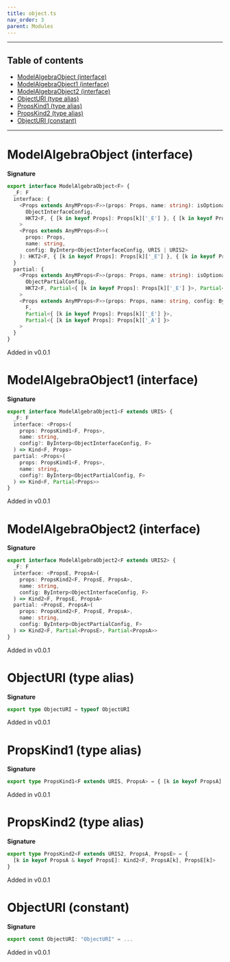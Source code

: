 ```yaml
---
title: object.ts
nav_order: 3
parent: Modules
---
```


---

<h2 class="text-delta">Table of contents</h2>

- [ModelAlgebraObject (interface)](#modelalgebraobject-interface)
- [ModelAlgebraObject1 (interface)](#modelalgebraobject1-interface)
- [ModelAlgebraObject2 (interface)](#modelalgebraobject2-interface)
- [ObjectURI (type alias)](#objecturi-type-alias)
- [PropsKind1 (type alias)](#propskind1-type-alias)
- [PropsKind2 (type alias)](#propskind2-type-alias)
- [ObjectURI (constant)](#objecturi-constant)

---

# ModelAlgebraObject (interface)

**Signature**

```ts
export interface ModelAlgebraObject<F> {
  _F: F
  interface: {
    <Props extends AnyMProps<F>>(props: Props, name: string): isOptionalConfig<
      ObjectInterfaceConfig,
      HKT2<F, { [k in keyof Props]: Props[k]['_E'] }, { [k in keyof Props]: Props[k]['_A'] }>
    >
    <Props extends AnyMProps<F>>(
      props: Props,
      name: string,
      config: ByInterp<ObjectInterfaceConfig, URIS | URIS2>
    ): HKT2<F, { [k in keyof Props]: Props[k]['_E'] }, { [k in keyof Props]: Props[k]['_A'] }>
  }
  partial: {
    <Props extends AnyMProps<F>>(props: Props, name: string): isOptionalConfig<
      ObjectPartialConfig,
      HKT2<F, Partial<{ [k in keyof Props]: Props[k]['_E'] }>, Partial<{ [k in keyof Props]: Props[k]['_A'] }>>
    >
    <Props extends AnyMProps<F>>(props: Props, name: string, config: ByInterp<ObjectPartialConfig, URIS | URIS2>): HKT2<
      F,
      Partial<{ [k in keyof Props]: Props[k]['_E'] }>,
      Partial<{ [k in keyof Props]: Props[k]['_A'] }>
    >
  }
}
```

Added in v0.0.1

# ModelAlgebraObject1 (interface)

**Signature**

```ts
export interface ModelAlgebraObject1<F extends URIS> {
  _F: F
  interface: <Props>(
    props: PropsKind1<F, Props>,
    name: string,
    config?: ByInterp<ObjectInterfaceConfig, F>
  ) => Kind<F, Props>
  partial: <Props>(
    props: PropsKind1<F, Props>,
    name: string,
    config?: ByInterp<ObjectPartialConfig, F>
  ) => Kind<F, Partial<Props>>
}
```

Added in v0.0.1

# ModelAlgebraObject2 (interface)

**Signature**

```ts
export interface ModelAlgebraObject2<F extends URIS2> {
  _F: F
  interface: <PropsE, PropsA>(
    props: PropsKind2<F, PropsE, PropsA>,
    name: string,
    config: ByInterp<ObjectInterfaceConfig, F>
  ) => Kind2<F, PropsE, PropsA>
  partial: <PropsE, PropsA>(
    props: PropsKind2<F, PropsE, PropsA>,
    name: string,
    config: ByInterp<ObjectPartialConfig, F>
  ) => Kind2<F, Partial<PropsE>, Partial<PropsA>>
}
```

Added in v0.0.1

# ObjectURI (type alias)

**Signature**

```ts
export type ObjectURI = typeof ObjectURI
```

Added in v0.0.1

# PropsKind1 (type alias)

**Signature**

```ts
export type PropsKind1<F extends URIS, PropsA> = { [k in keyof PropsA]: Kind<F, PropsA[k]> }
```

Added in v0.0.1

# PropsKind2 (type alias)

**Signature**

```ts
export type PropsKind2<F extends URIS2, PropsA, PropsE> = {
  [k in keyof PropsA & keyof PropsE]: Kind2<F, PropsA[k], PropsE[k]>
}
```

Added in v0.0.1

# ObjectURI (constant)

**Signature**

```ts
export const ObjectURI: "ObjectURI" = ...
```

Added in v0.0.1
